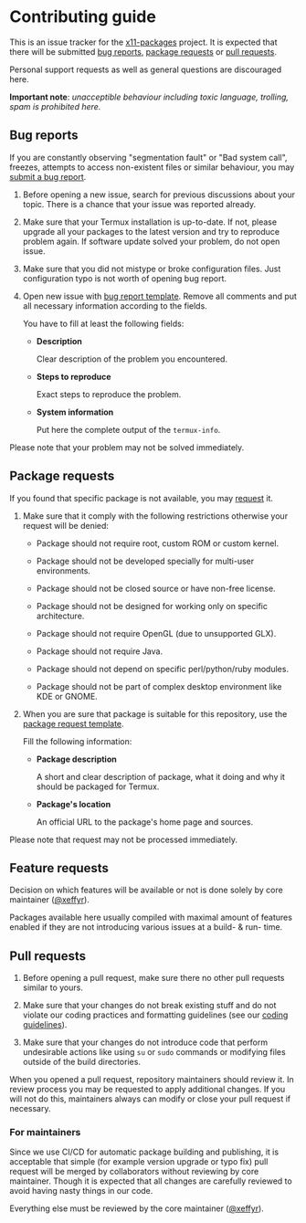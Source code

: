 # Contributing guide

This is an issue tracker for the [x11-packages] project. It is expected that
there will be submitted [bug reports](#bug-reports), [package requests](#package-requests)
or [pull requests](#pull-requests).

Personal support requests as well as general questions are discouraged here.

**Important note**: *unacceptible behaviour including toxic language, trolling,
spam is prohibited here.*

## Bug reports

If you are constantly observing "segmentation fault" or "Bad system call",
freezes, attempts to access non-existent files or similar behaviour, you
may [submit a bug report][bug-report-template].

1. Before opening a new issue, search for previous discussions about your topic.
There is a chance that your issue was reported already.

2. Make sure that your Termux installation is up-to-date. If not, please upgrade
all your packages to the latest version and try to reproduce problem again. If
software update solved your problem, do not open issue.

3. Make sure that you did not mistype or broke configuration files. Just
configuration typo is not worth of opening bug report.

4. Open new issue with [bug report template][bug-report-template]. Remove all
comments and put all necessary information according to the fields.

	You have to fill at least the following fields:

	- **Description**

		Clear description of the problem you encountered.

	- **Steps to reproduce**

		Exact steps to reproduce the problem.

	- **System information**

		Put here the complete output of the `termux-info`.

Please note that your problem may not be solved immediately.

## Package requests

If you found that specific package is not available, you may [request][package-request-template]
it.

1. Make sure that it comply with the following restrictions otherwise your request
   will be denied:

	- Package should not require root, custom ROM or custom kernel.

	- Package should not be developed specially for multi-user environments.

	- Package should not be closed source or have non-free license.

	- Package should not be designed for working only on specific architecture.

	- Package should not require OpenGL (due to unsupported GLX).

	- Package should not require Java.

	- Package should not depend on specific perl/python/ruby modules.

	- Package should not be part of complex desktop environment like KDE or GNOME.

2. When you are sure that package is suitable for this repository, use the
[package request template][package-request-template].

	Fill the following information:

	- **Package description**

		A short and clear description of package, what it doing and why it
		should be packaged for Termux.

	- **Package's location**

		An official URL to the package's home page and sources.

Please note that request may not be processed immediately.

## Feature requests

Decision on which features will be available or not is done solely by core
maintainer ([@xeffyr]).

Packages available here usually compiled with maximal amount of features enabled
if they are not introducing various issues at a build- & run- time.

## Pull requests

1. Before opening a pull request, make sure there no other pull requests similar
to yours.

2. Make sure that your changes do not break existing stuff and do not violate
our coding practices and formatting guidelines (see our [coding guidelines][coding-guideline]).

3. Make sure that your changes do not introduce code that perform undesirable
actions like using `su` or `sudo` commands or modifying files outside of the
build directories.

When you opened a pull request, repository maintainers should review it. In review
process you may be requested to apply additional changes. If you will not do this,
maintainers always can modify or close your pull request if necessary.

### For maintainers

Since we use CI/CD for automatic package building and publishing, it is acceptable
that simple (for example version upgrade or typo fix) pull request will be merged
by collaborators without reviewing by core maintainer. Though it is expected that
all changes are carefully reviewed to avoid having nasty things in our code.

Everything else must be reviewed by the core maintainer ([@xeffyr]).

[bug-report-template]: <https://github.com/termux/x11-packages/issues/new?template=BUG_REPORT.md>
[coding-guideline]: <https://github.com/termux/termux-packages/wiki/Coding-guideline>
[package-request-template]: <https://github.com/termux/x11-packages/issues/new?template=PACKAGE_REQUEST.md>
[x11-packages]: <https://github.com/termux/x11-packages>
[@xeffyr]: <https://github.com/xeffyr>
